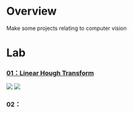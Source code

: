 # Overview
Make some projects relating to computer vision

# Lab
### [01：Linear Hough Transform](https://github.com/tailer954/ComputerVision/blob/master/01_Hough%20Transform/linear_hough_transform.m)
>
>
![](https://github.com/tailer954/ComputerVision/blob/master/01_Hough%20Transform/Preprocessing.jpg)
![](https://github.com/tailer954/ComputerVision/blob/master/01_Hough%20Transform/Edge%20and%20Detect%20Result.JPG)
>
### 02：
